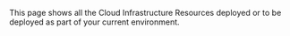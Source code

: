 This page shows all the Cloud Infrastructure Resources deployed or to be deployed as part of your current environment.

